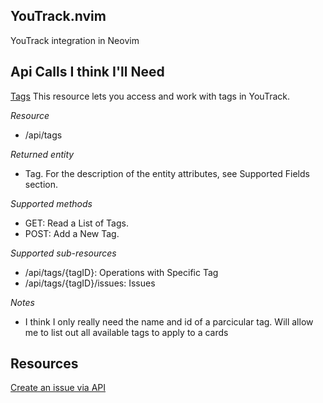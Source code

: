 ## YouTrack.nvim

YouTrack integration in Neovim

## Api Calls I think I'll Need

[Tags](https://www.jetbrains.com/help/youtrack/devportal/resource-api-tags.html)
This resource lets you access and work with tags in YouTrack.

_Resource_

- /api/tags

_Returned entity_

- Tag. For the description of the entity attributes, see Supported Fields section.

_Supported methods_

- GET: Read a List of Tags.
- POST: Add a New Tag.

_Supported sub-resources_

- /api/tags/{tagID}: Operations with Specific Tag
- /api/tags/{tagID}/issues: Issues

_Notes_

- I think I only really need the name and id of a parcicular tag.
  Will allow me to list out all available tags to apply to a cards

## Resources

[Create an issue via API](https://www.jetbrains.com/help/youtrack/devportal/api-howto-create-issue.html#step-by-step)
